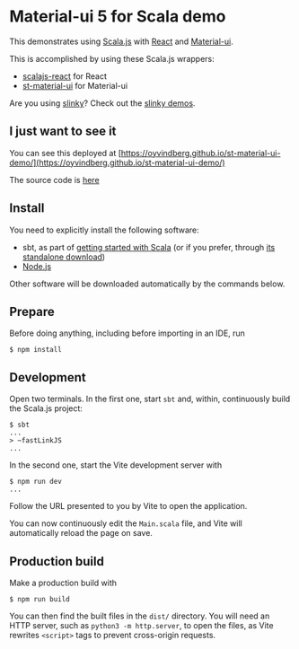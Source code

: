 # Material-ui 5 for Scala demo

This demonstrates using 
[Scala.js](https://www.scala-js.org/) 
with [React](https://reactjs.org/) 
and [Material-ui](https://mui.com).

This is accomplished by using these Scala.js wrappers: 
- [scalajs-react](https://github.com/japgolly/scalajs-react) for React
- [st-material-ui](https://github.com/oyvindberg/st-material-ui) for Material-ui 

Are you using [slinky](https://slinky.dev)? Check out the [slinky demos](https://github.com/wiringbits/st-material-ui-demo-slinky).

## I just want to see it 
You can see this deployed at [https://oyvindberg.github.io/st-material-ui-demo/](https://oyvindberg.github.io/st-material-ui-demo/)

The source code is [here](https://github.com/oyvindberg/st-material-ui-demo/blob/main/src/main/scala/demo/Main.scala)

## Install

You need to explicitly install the following software:

* sbt, as part of [getting started with Scala](https://docs.scala-lang.org/getting-started/index.html) (or if you prefer, through [its standalone download](https://www.scala-sbt.org/download.html))
* [Node.js](https://nodejs.org/en/)

Other software will be downloaded automatically by the commands below.

## Prepare

Before doing anything, including before importing in an IDE, run

```
$ npm install
```

## Development

Open two terminals.
In the first one, start `sbt` and, within, continuously build the Scala.js project:

```
$ sbt
...
> ~fastLinkJS
...
```

In the second one, start the Vite development server with

```
$ npm run dev
...
```

Follow the URL presented to you by Vite to open the application.

You can now continuously edit the `Main.scala` file, and Vite will automatically reload the page on save.

## Production build

Make a production build with

```
$ npm run build
```

You can then find the built files in the `dist/` directory.
You will need an HTTP server, such as `python3 -m http.server`, to open the files, as Vite rewrites `<script>` tags to prevent cross-origin requests.
